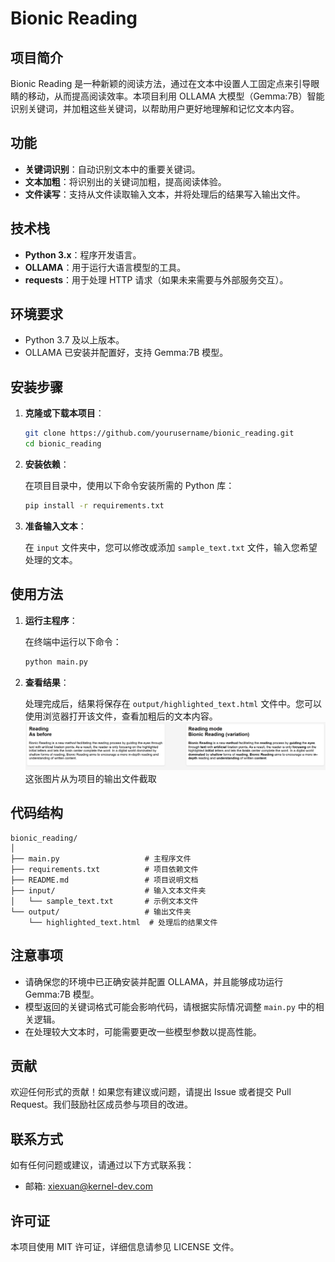 # Bionic Reading 

## 项目简介

Bionic Reading 是一种新颖的阅读方法，通过在文本中设置人工固定点来引导眼睛的移动，从而提高阅读效率。本项目利用 OLLAMA 大模型（Gemma:7B）智能识别关键词，并加粗这些关键词，以帮助用户更好地理解和记忆文本内容。

## 功能

- **关键词识别**：自动识别文本中的重要关键词。
- **文本加粗**：将识别出的关键词加粗，提高阅读体验。
- **文件读写**：支持从文件读取输入文本，并将处理后的结果写入输出文件。

## 技术栈

- **Python 3.x**：程序开发语言。
- **OLLAMA**：用于运行大语言模型的工具。
- **requests**：用于处理 HTTP 请求（如果未来需要与外部服务交互）。

## 环境要求

- Python 3.7 及以上版本。
- OLLAMA 已安装并配置好，支持 Gemma:7B 模型。

## 安装步骤

1. **克隆或下载本项目**：

   ```bash
   git clone https://github.com/yourusername/bionic_reading.git
   cd bionic_reading
   ```

2. **安装依赖**：

   在项目目录中，使用以下命令安装所需的 Python 库：

   ```bash
   pip install -r requirements.txt
   ```

3. **准备输入文本**：

   在 `input` 文件夹中，您可以修改或添加 `sample_text.txt` 文件，输入您希望处理的文本。

## 使用方法

1. **运行主程序**：

   在终端中运行以下命令：

   ```bash
   python main.py
   ```

2. **查看结果**：

   处理完成后，结果将保存在 `output/highlighted_text.html` 文件中。您可以使用浏览器打开该文件，查看加粗后的文本内容。
   ![示例图片](example.png)
   这张图片从为项目的输出文件截取

## 代码结构

```
bionic_reading/
│
├── main.py                   # 主程序文件
├── requirements.txt          # 项目依赖文件
├── README.md                 # 项目说明文档
├── input/                    # 输入文本文件夹
│   └── sample_text.txt       # 示例文本文件
└── output/                   # 输出文件夹
    └── highlighted_text.html  # 处理后的结果文件
```

## 注意事项

- 请确保您的环境中已正确安装并配置 OLLAMA，并且能够成功运行 Gemma:7B 模型。
- 模型返回的关键词格式可能会影响代码，请根据实际情况调整 `main.py` 中的相关逻辑。
- 在处理较大文本时，可能需要更改一些模型参数以提高性能。

## 贡献

欢迎任何形式的贡献！如果您有建议或问题，请提出 Issue 或者提交 Pull Request。我们鼓励社区成员参与项目的改进。

## 联系方式

如有任何问题或建议，请通过以下方式联系我：

- 邮箱: [xiexuan@kernel-dev.com](mailto:xiexuan@kernel-dev.com)

## 许可证

本项目使用 MIT 许可证，详细信息请参见 LICENSE 文件。
